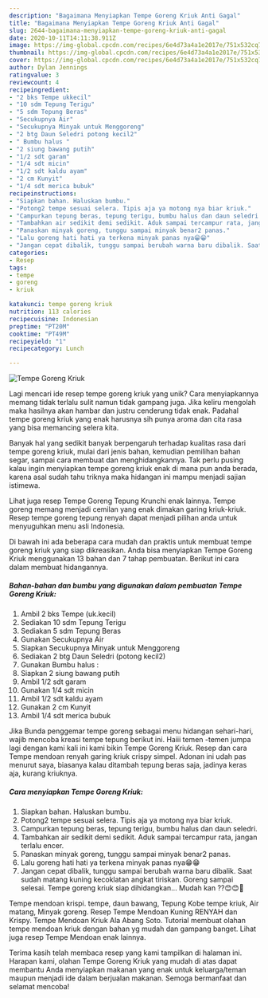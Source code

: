 ```yaml
---
description: "Bagaimana Menyiapkan Tempe Goreng Kriuk Anti Gagal"
title: "Bagaimana Menyiapkan Tempe Goreng Kriuk Anti Gagal"
slug: 2644-bagaimana-menyiapkan-tempe-goreng-kriuk-anti-gagal
date: 2020-10-11T14:11:38.911Z
image: https://img-global.cpcdn.com/recipes/6e4d73a4a1e2017e/751x532cq70/tempe-goreng-kriuk-foto-resep-utama.jpg
thumbnail: https://img-global.cpcdn.com/recipes/6e4d73a4a1e2017e/751x532cq70/tempe-goreng-kriuk-foto-resep-utama.jpg
cover: https://img-global.cpcdn.com/recipes/6e4d73a4a1e2017e/751x532cq70/tempe-goreng-kriuk-foto-resep-utama.jpg
author: Dylan Jennings
ratingvalue: 3
reviewcount: 4
recipeingredient:
- "2 bks Tempe ukkecil"
- "10 sdm Tepung Terigu"
- "5 sdm Tepung Beras"
- "Secukupnya Air"
- "Secukupnya Minyak untuk Menggoreng"
- "2 btg Daun Seledri potong kecil2"
- " Bumbu halus "
- "2 siung bawang putih"
- "1/2 sdt garam"
- "1/4 sdt micin"
- "1/2 sdt kaldu ayam"
- "2 cm Kunyit"
- "1/4 sdt merica bubuk"
recipeinstructions:
- "Siapkan bahan. Haluskan bumbu."
- "Potong2 tempe sesuai selera. Tipis aja ya motong nya biar kriuk."
- "Campurkan tepung beras, tepung terigu, bumbu halus dan daun seledri."
- "Tambahkan air sedikit demi sedikit. Aduk sampai tercampur rata, jangan terlalu encer."
- "Panaskan minyak goreng, tunggu sampai minyak benar2 panas."
- "Lalu goreng hati hati ya terkena minyak panas nya😁😁"
- "Jangan cepat dibalik, tunggu sampai berubah warna baru dibalik. Saat sudah matang kuning kecoklatan angkat tiriskan. Goreng sampai selesai. Tempe goreng kriuk siap dihidangkan... Mudah kan ??😊😊🤭"
categories:
- Resep
tags:
- tempe
- goreng
- kriuk

katakunci: tempe goreng kriuk 
nutrition: 113 calories
recipecuisine: Indonesian
preptime: "PT20M"
cooktime: "PT49M"
recipeyield: "1"
recipecategory: Lunch

---
```



![Tempe Goreng Kriuk](https://img-global.cpcdn.com/recipes/6e4d73a4a1e2017e/751x532cq70/tempe-goreng-kriuk-foto-resep-utama.jpg)

Lagi mencari ide resep tempe goreng kriuk yang unik? Cara menyiapkannya memang tidak terlalu sulit namun tidak gampang juga. Jika keliru mengolah maka hasilnya akan hambar dan justru cenderung tidak enak. Padahal tempe goreng kriuk yang enak harusnya sih punya aroma dan cita rasa yang bisa memancing selera kita.

Banyak hal yang sedikit banyak berpengaruh terhadap kualitas rasa dari tempe goreng kriuk, mulai dari jenis bahan, kemudian pemilihan bahan segar, sampai cara membuat dan menghidangkannya. Tak perlu pusing kalau ingin menyiapkan tempe goreng kriuk enak di mana pun anda berada, karena asal sudah tahu triknya maka hidangan ini mampu menjadi sajian istimewa.

Lihat juga resep Tempe Goreng Tepung Krunchi enak lainnya. Tempe goreng memang menjadi cemilan yang enak dimakan garing kriuk-kriuk. Resep tempe goreng tepung renyah dapat menjadi pilihan anda untuk menyuguhkan menu asli Indonesia.


Di bawah ini ada beberapa cara mudah dan praktis untuk membuat tempe goreng kriuk yang siap dikreasikan. Anda bisa menyiapkan Tempe Goreng Kriuk menggunakan 13 bahan dan 7 tahap pembuatan. Berikut ini cara dalam membuat hidangannya.

<!--inarticleads1-->

##### Bahan-bahan dan bumbu yang digunakan dalam pembuatan Tempe Goreng Kriuk:

1. Ambil 2 bks Tempe (uk.kecil)
1. Sediakan 10 sdm Tepung Terigu
1. Sediakan 5 sdm Tepung Beras
1. Gunakan Secukupnya Air
1. Siapkan Secukupnya Minyak untuk Menggoreng
1. Sediakan 2 btg Daun Seledri (potong kecil2)
1. Gunakan  Bumbu halus :
1. Siapkan 2 siung bawang putih
1. Ambil 1/2 sdt garam
1. Gunakan 1/4 sdt micin
1. Ambil 1/2 sdt kaldu ayam
1. Gunakan 2 cm Kunyit
1. Ambil 1/4 sdt merica bubuk


Jika Bunda penggemar tempe goreng sebagai menu hidangan sehari-hari, wajib mencoba kreasi tempe tepung berikut ini. Haiii temen -temen jumpa lagi dengan kami kali ini kami bikin Tempe Goreng Kriuk. Resep dan cara Tempe mendoan renyah garing kriuk crispy simpel. Adonan ini udah pas menurut saya, biasanya kalau ditambah tepung beras saja, jadinya keras aja, kurang kriuknya. 

<!--inarticleads2-->

##### Cara menyiapkan Tempe Goreng Kriuk:

1. Siapkan bahan. Haluskan bumbu.
1. Potong2 tempe sesuai selera. Tipis aja ya motong nya biar kriuk.
1. Campurkan tepung beras, tepung terigu, bumbu halus dan daun seledri.
1. Tambahkan air sedikit demi sedikit. Aduk sampai tercampur rata, jangan terlalu encer.
1. Panaskan minyak goreng, tunggu sampai minyak benar2 panas.
1. Lalu goreng hati hati ya terkena minyak panas nya😁😁
1. Jangan cepat dibalik, tunggu sampai berubah warna baru dibalik. Saat sudah matang kuning kecoklatan angkat tiriskan. Goreng sampai selesai. Tempe goreng kriuk siap dihidangkan... Mudah kan ??😊😊🤭


Tempe mendoan krispi. tempe, daun bawang, Tepung Kobe tempe kriuk, Air matang, Minyak goreng. Resep Tempe Mendoan Kuning RENYAH dan Krispy. Tempe Mendoan Kriuk Ala Abang Soto. Tutorial membuat olahan tempe mendoan kriuk dengan bahan yg mudah dan gampang banget. Lihat juga resep Tempe Mendoan enak lainnya. 

Terima kasih telah membaca resep yang kami tampilkan di halaman ini. Harapan kami, olahan Tempe Goreng Kriuk yang mudah di atas dapat membantu Anda menyiapkan makanan yang enak untuk keluarga/teman maupun menjadi ide dalam berjualan makanan. Semoga bermanfaat dan selamat mencoba!
